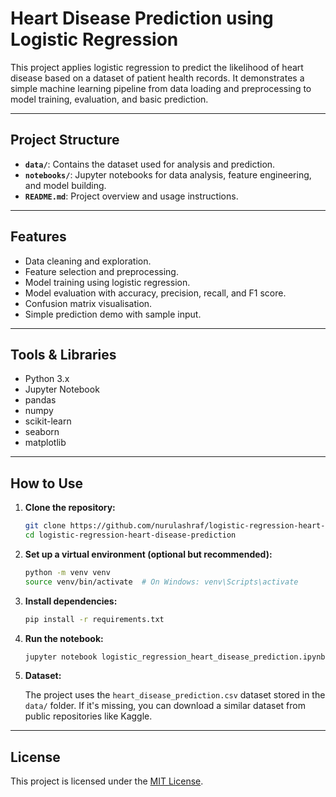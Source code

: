 # Heart Disease Prediction using Logistic Regression


This project applies logistic regression to predict the likelihood of heart disease based on a dataset of patient health records. It demonstrates a simple machine learning pipeline from data loading and preprocessing to model training, evaluation, and basic prediction.

---

## Project Structure

- **`data/`**: Contains the dataset used for analysis and prediction.
- **`notebooks/`**: Jupyter notebooks for data analysis, feature engineering, and model building.
- **`README.md`**: Project overview and usage instructions.

---

## Features

- Data cleaning and exploration.
- Feature selection and preprocessing.
- Model training using logistic regression.
- Model evaluation with accuracy, precision, recall, and F1 score.
- Confusion matrix visualisation.
- Simple prediction demo with sample input.

---

## Tools & Libraries

- Python 3.x
- Jupyter Notebook
- pandas
- numpy
- scikit-learn
- seaborn
- matplotlib

---

## How to Use

1. **Clone the repository:**

   ```bash
   git clone https://github.com/nurulashraf/logistic-regression-heart-disease-prediction.git
   cd logistic-regression-heart-disease-prediction
   ```

2. **Set up a virtual environment (optional but recommended):**

   ```bash
   python -m venv venv
   source venv/bin/activate  # On Windows: venv\Scripts\activate
   ```

3. **Install dependencies:**

   ```bash
   pip install -r requirements.txt
   ```

4. **Run the notebook:**

   ```bash
   jupyter notebook logistic_regression_heart_disease_prediction.ipynb
   ```

5. **Dataset:**

   The project uses the `heart_disease_prediction.csv` dataset stored in the `data/` folder. If it's missing, you can download a similar dataset from public repositories like Kaggle.

---

## License

This project is licensed under the [MIT License](LICENSE).
